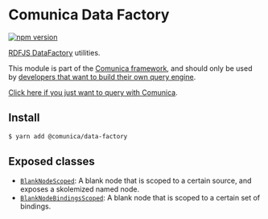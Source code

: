 # Comunica Data Factory

[![npm version](https://badge.fury.io/js/%40comunica%2Fdata-factory.svg)](https://www.npmjs.com/package/@comunica/data-factory)

[RDFJS DataFactory](http://rdf.js.org/data-model-spec/) utilities.

This module is part of the [Comunica framework](https://github.com/comunica/comunica),
and should only be used by [developers that want to build their own query engine](https://comunica.dev/docs/modify/).

[Click here if you just want to query with Comunica](https://comunica.dev/docs/query/).

## Install

```bash
$ yarn add @comunica/data-factory
```

## Exposed classes

* [`BlankNodeScoped`](https://comunica.github.io/comunica/classes/_comunica_data_factory.BlankNodeScoped.html): A blank node that is scoped to a certain source, and exposes a skolemized named node.
* [`BlankNodeBindingsScoped`](https://comunica.github.io/comunica/classes/_comunica_data_factory.BlankNodeBindingsScoped.html): A blank node that is scoped to a certain set of bindings.
